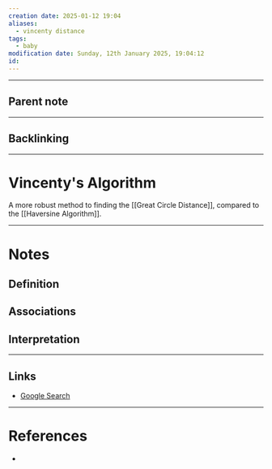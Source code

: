 ```yaml
---
creation date: 2025-01-12 19:04
aliases:
  - vincenty distance
tags:
  - baby
modification date: Sunday, 12th January 2025, 19:04:12
id:
---
```

---

## Parent note
---
## Backlinking


---
# Vincenty's Algorithm
A more robust method to finding the [[Great Circle Distance]], compared to the [[Haversine Algorithm]].

---
# Notes

## Definition

## Associations

## Interpretation

---
## Links
- [Google Search](https://www.google.com/search?q=Vincenty's+Algorithm)

---
# References
+ 